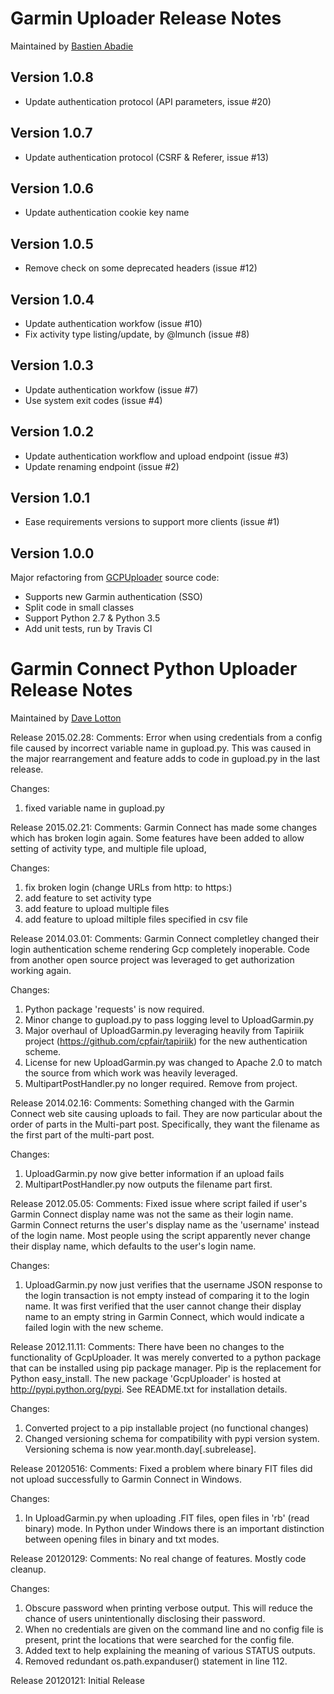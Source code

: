 Garmin Uploader Release Notes
==============================

Maintained by [Bastien Abadie](https://github.com/La0)

Version 1.0.8
-------------

 * Update authentication protocol (API parameters, issue #20)

Version 1.0.7
-------------

 * Update authentication protocol (CSRF & Referer, issue #13)

Version 1.0.6
-------------

 * Update authentication cookie key name

Version 1.0.5
-------------

 * Remove check on some deprecated headers (issue #12)

Version 1.0.4
-------------

 * Update authentication workfow (issue #10)
 * Fix activity type listing/update, by @lmunch (issue #8)

Version 1.0.3
-------------

 * Update authentication workfow (issue #7)
 * Use system exit codes (issue #4)

Version 1.0.2
-------------

 * Update authentication workflow and upload endpoint (issue #3)
 * Update renaming endpoint (issue #2)

Version 1.0.1
-------------

 * Ease requirements versions to support more clients (issue #1)

Version 1.0.0
-------------

Major refactoring from [GCPUploader](https://github.com/dlotton/GcpUploader) source code:

 * Supports new Garmin authentication (SSO)
 * Split code in small classes
 * Support Python 2.7 & Python 3.5
 * Add unit tests, run by Travis CI


Garmin Connect Python Uploader Release Notes
============================================

Maintained by [Dave Lotton](https://github.com/dlotton)

Release 2015.02.28:
  Comments:
  Error when using credentials from a config file caused by incorrect
  variable name in gupload.py.  This was caused in the major rearrangement
  and feature adds to code in gupload.py in the last release.

  Changes:
  1) fixed variable name in gupload.py

Release 2015.02.21:
  Comments:
  Garmin Connect has made some changes which has broken login again.  Some
  features have been added to allow setting of activity type, and multiple
  file upload,

  Changes:
  1) fix broken login (change URLs from http: to https:)
  2) add feature to set activity type
  3) add feature to upload multiple files
  4) add feature to upload miltiple files specified in csv file


Release 2014.03.01:
  Comments:
  Garmin Connect completley changed their login authentication scheme rendering
  Gcp completely inoperable.  Code from another open source project was
  leveraged to get authorization working again.

  Changes:
  1) Python package 'requests' is now required.
  2) Minor change to gupload.py to pass logging level to UploadGarmin.py
  3) Major overhaul of UploadGarmin.py leveraging heavily from Tapiriik project
     (https://github.com/cpfair/tapiriik) for the new authentication scheme.
  4) License for new UploadGarmin.py was changed to Apache 2.0 to match the
     source from which work was heavily leveraged.
  4) MultipartPostHandler.py no longer required. Remove from project.

Release 2014.02.16:
  Comments:
  Something changed with the Garmin Connect web site causing uploads to fail.
  They are now particular about the order of parts in the Multi-part post.
  Specifically, they want the filename as the first part of the multi-part
  post.

  Changes:
  1) UploadGarmin.py now give better information if an upload fails
  2) MultipartPostHandler.py now outputs the filename part first.

Release 2012.05.05:
  Comments:
  Fixed issue where script failed if user's Garmin Connect display name was
  not the same as their login name.  Garmin Connect returns the user's
  display name as the 'username' instead of the login name.  Most people using
  the script apparently never change their display name, which defaults to the
  user's login name.

  Changes:
  1) UploadGarmin.py now just verifies that the username JSON response to the
     login transaction is not empty instead of comparing it to the login name.
     It was first verified that the user cannot change their display name to
     an empty string in Garmin Connect, which would indicate a failed login
     with the new scheme.

Release 2012.11.11:
  Comments:
  There have been no changes to the functionality of GcpUploader. It was
  merely converted to a python package that can be installed using pip
  package manager.  Pip is the replacement for Python easy_install.  The
  new package 'GcpUploader' is hosted at http://pypi.python.org/pypi. See
  README.txt for installation details.

  Changes:
  1) Converted project to a pip installable project (no functional changes)
  2) Changed versioning schema for compatibility with pypi version system.
     Versioning schema is now year.month.day[.subrelease].

Release 20120516:
  Comments:
  Fixed a problem where binary FIT files did not upload successfully to Garmin
  Connect in Windows.

  Changes:
  1)  In UploadGarmin.py when uploading .FIT files, open files in 'rb' (read
      binary) mode.  In Python under Windows there is an important distinction
      between opening files in binary and txt modes.

Release 20120129:
  Comments:
  No real change of features.  Mostly code cleanup.

  Changes:
  1)  Obscure password when printing verbose output. This will reduce the
      chance of users unintentionally disclosing their password.
  2)  When no credentials are given on the command line and no config file is
      present, print the locations that were searched for the config file.
  3)  Added text to help explaining the meaning of various STATUS outputs.
  4)  Removed redundant os.path.expanduser() statement in line 112.


Release 20120121:
  Initial Release
